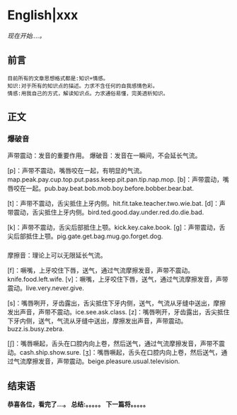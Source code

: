 # English|xxx
*现在开始....。*

## 前言
    目前所有的文章思想格式都是:知识+情感。
    知识:对于所有的知识点的描述。力求不含任何的自我感情色彩。
    情感:用我自己的方式，解读知识点。力求通俗易懂，完美透析知识。

## 正文
### 爆破音
声带震动：发音的重要作用。
爆破音：发音在一瞬间，不会延长气流。

[p]：声带不震动，嘴唇咬在一起，有明显的气流。map.peak.pay.cup.top.put.pass.keep.pit.pan.tip.nap.mop.
[b]：声带震动，嘴唇咬在一起。pub.bay.beat.bob.mob.boy.before.bobber.bear.bat.

[t]：声带不震动，舌尖抵住上牙内侧。hit.fit.take.teacher.two.wie.bat.
[d]：声带震动，舌尖抵住上牙内侧。bird.ted.good.day.under.red.do.die.bad.

[k]：声带不震动，舌尖后部抵住上颚。kick.key.cake.book.
[g]：声带震动，舌尖后部抵住上颚。pig.gate.get.bag.mug.go.forget.dog.

### 
摩擦音：理论上可以无限延长气流。

[f]：噘嘴，上牙咬住下唇，送气，通过气流摩擦发音，声带不震动。knife.food.left.wife.
[v]：噘嘴，上牙咬住下唇，送气，通过气流摩擦发音，声带震动。live.very.never.give.

[s]：嘴唇咧开，牙齿露出，舌尖抵住下牙内侧，送气，气流从牙缝中送出，摩擦发出声音，声带不震动。ice.see.ask.class.
[z]：嘴唇咧开，牙齿露出，舌尖抵住下牙内侧，送气，气流从牙缝中送出，摩擦发出声音，声带震动。buzz.is.busy.zebra.

[∫]：嘴唇噘起，舌头在口腔内向上卷，然后送气，通过气流摩擦发音，声带不震动。cash.ship.show.sure.
[ʒ]：嘴唇噘起，舌头在口腔内向上卷，然后送气，通过气流摩擦发音，声带震动。beige.pleasure.usual.television.

### 
### 
### 


## 结束语
 **恭喜各位，看完了...。**
**总结:。。。。。**
**下一篇将。。。。。**








